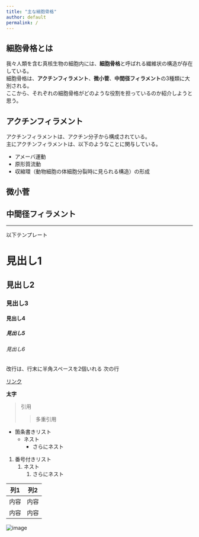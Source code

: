 ```yaml
---
title: "主な細胞骨格"
author: default
permalink: /
---
```

## 細胞骨格とは

我々人類を含む真核生物の細胞内には、**細胞骨格**と呼ばれる繊維状の構造が存在している。  
細胞骨格は、**アクチンフィラメント**、**微小菅**、**中間径フィラメント**の3種類に大別される。  
ここから、それぞれの細胞骨格がどのような役割を担っているのか紹介しようと思う。

## アクチンフィラメント

アクチンフィラメントは、アクチン分子から構成されている。  
主にアクチンフィラメントは、以下のようなことに関与している。  
-  アメーバ運動  
-  原形質流動  
-  収縮環（動物細胞の体細胞分裂時に見られる構造）の形成  

## 微小菅


## 中間径フィラメント




---

以下テンプレート

# 見出し1
## 見出し2
### 見出し3
#### 見出し4
##### 見出し5
###### 見出し6

改行は、行末に半角スペースを2個いれる
次の行

[リンク](https://www.google.co.jp/)

**太字**

> 引用
>> 多重引用


- 箇条書きリスト
  - ネスト
    - さらにネスト


1. 番号付きリスト
   1. ネスト
      1. さらにネスト


| 列1  | 列2  |
|-----|-----|
| 内容  | 内容  |
| 内容  | 内容  |

![image](/GHPages_WebSite/assets/images/logo-150.png)
